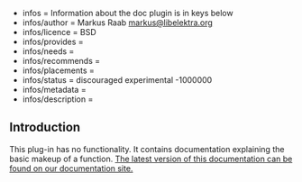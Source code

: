 - infos = Information about the doc plugin is in keys below
- infos/author = Markus Raab <markus@libelektra.org>
- infos/licence = BSD
- infos/provides =
- infos/needs =
- infos/recommends = 
- infos/placements =
- infos/status = discouraged experimental -1000000
- infos/metadata =
- infos/description =


## Introduction ##

This plug-in has no functionality. It contains documentation explaining the basic makeup of a function. [The latest version of this documentation can be found on our documentation site.](http://doc.libelektra.org/api/latest/html/group__plugin.html)
